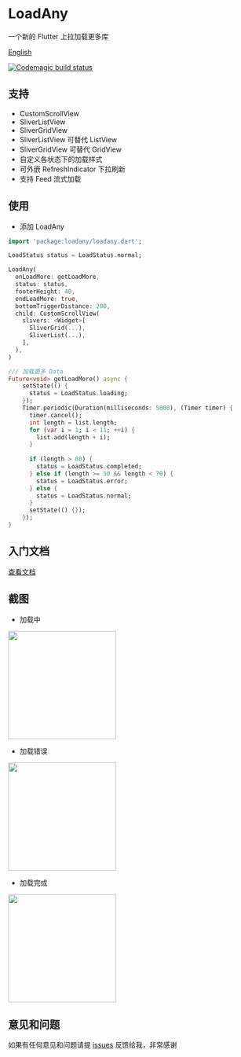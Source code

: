 # LoadAny

一个新的 Flutter 上拉加载更多库

[English](https://github.com/yy1300326388/loadany)

[![Codemagic build status](https://api.codemagic.io/apps/5d561d3a6a6c3600097b43a6/5d561d3a6a6c3600097b43a5/status_badge.svg)](https://codemagic.io/apps/5d561d3a6a6c3600097b43a6/5d561d3a6a6c3600097b43a5/latest_build)

## 支持

* CustomScrollView
* SliverListView
* SliverGridView
* SliverListView 可替代 ListView
* SliverGridView 可替代 GridView
* 自定义各状态下的加载样式
* 可外嵌 RefreshIndicator 下拉刷新
* 支持 Feed 流式加载

## 使用

- 添加 LoadAny

```dart
import 'package:loadany/loadany.dart';
```

```dart
LoadStatus status = LoadStatus.normal;

LoadAny(
  onLoadMore: getLoadMore,
  status: status,
  footerHeight: 40,
  endLoadMore: true,
  bottomTriggerDistance: 200,
  child: CustomScrollView(
    slivers: <Widget>[
      SliverGrid(...),
      SliverList(...),
    ],
  ),
)
```

```dart
/// 加载更多 Data
Future<void> getLoadMore() async {
    setState(() {
      status = LoadStatus.loading;
    });
    Timer.periodic(Duration(milliseconds: 5000), (Timer timer) {
      timer.cancel();
      int length = list.length;
      for (var i = 1; i < 11; ++i) {
        list.add(length + i);
      }
    
      if (length > 80) {
        status = LoadStatus.completed;
      } else if (length >= 50 && length < 70) {
        status = LoadStatus.error;
      } else {
        status = LoadStatus.normal;
      }
      setState(() {});
    });
}
```

## 入门文档

[查看文档](https://github.com/yy1300326388/loadany/tree/master/example/README_CN.md)

## 截图

* 加载中

<img src="https://raw.githubusercontent.com/yy1300326388/loadany/develop/example/images/Kapture%2001.gif" width="220"/>

* 加载错误

<img src="https://raw.githubusercontent.com/yy1300326388/loadany/develop/example/images/Kapture%2002.gif" width="220"/>

* 加载完成

<img src="https://raw.githubusercontent.com/yy1300326388/loadany/develop/example/images/Kapture%2003.gif" width="220"/>

## 意见和问题

如果有任何意见和问题请提 [issues](https://github.com/yy1300326388/loadany/issues/new) 反馈给我，非常感谢